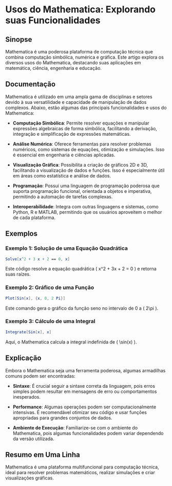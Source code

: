 <!--
Meta Description: # Usos do Mathematica: Explorando suas Funcionalidades ## Sinopse Mathematica é uma poderosa plataforma de computação técnica que combina computação s...
Meta Keywords: mathematica, uma, computação, dados, algumas
-->

# Usos do Mathematica: Explorando suas Funcionalidades

## Sinopse
Mathematica é uma poderosa plataforma de computação técnica que combina computação simbólica, numérica e gráfica. Este artigo explora os diversos usos do Mathematica, destacando suas aplicações em matemática, ciência, engenharia e educação.

## Documentação
Mathematica é utilizado em uma ampla gama de disciplinas e setores devido à sua versatilidade e capacidade de manipulação de dados complexos. Abaixo, estão algumas das principais funcionalidades e usos do Mathematica:

- **Computação Simbólica**: Permite resolver equações e manipular expressões algebraicas de forma simbólica, facilitando a derivação, integração e simplificação de expressões matemáticas.
  
- **Análise Numérica**: Oferece ferramentas para resolver problemas numéricos, como sistemas de equações, otimização e simulações. Isso é essencial em engenharia e ciências aplicadas.
  
- **Visualização Gráfica**: Possibilita a criação de gráficos 2D e 3D, facilitando a visualização de dados e funções. Isso é especialmente útil em áreas como estatística e análise de dados.

- **Programação**: Possui uma linguagem de programação poderosa que suporta programação funcional, orientada a objetos e imperativa, permitindo a automação de tarefas complexas.

- **Interoperabilidade**: Integra com outras linguagens e sistemas, como Python, R e MATLAB, permitindo que os usuários aproveitem o melhor de cada plataforma.

## Exemplos
### Exemplo 1: Solução de uma Equação Quadrática
```mathematica
Solve[x^2 + 3 x + 2 == 0, x]
```
Este código resolve a equação quadrática \( x^2 + 3x + 2 = 0 \) e retorna suas raízes.

### Exemplo 2: Gráfico de uma Função
```mathematica
Plot[Sin[x], {x, 0, 2 Pi}]
```
Este comando gera o gráfico da função seno no intervalo de 0 a \( 2\pi \).

### Exemplo 3: Cálculo de uma Integral
```mathematica
Integrate[Sin[x], x]
```
Aqui, o Mathematica calcula a integral indefinida de \( \sin(x) \).

## Explicação
Embora o Mathematica seja uma ferramenta poderosa, algumas armadilhas comuns podem ser encontradas:

- **Sintaxe**: É crucial seguir a sintaxe correta da linguagem, pois erros simples podem resultar em mensagens de erro ou comportamentos inesperados.
  
- **Performance**: Algumas operações podem ser computacionalmente intensivas. É recomendável otimizar seu código e usar funções apropriadas para grandes conjuntos de dados.

- **Ambiente de Execução**: Familiarize-se com o ambiente do Mathematica, pois algumas funcionalidades podem variar dependendo da versão utilizada.

## Resumo em Uma Linha
Mathematica é uma plataforma multifuncional para computação técnica, ideal para resolver problemas matemáticos, realizar simulações e criar visualizações gráficas.